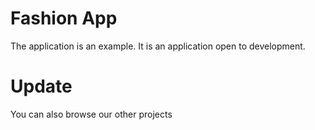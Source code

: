 # Fashion App

The application is an example. It is an application open to development.

# Update
You can also browse our other projects
